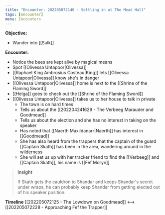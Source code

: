 ```yaml
---
title: "Encounter: 202205072140 - Settling in at The Mead Hall"
tags: [encounter]
menu: Encounters
---
```

**Objective:** 
- Wander into [[Sulk]]

**Encounter:**
- Notice the bees are kept alive by magical means
- Spot [[Olivessa Untapoor|Olivessa]]
- [[Raphael King Ambrosius Costeau|King]] lets [[Olivessa Untapoor|Olivessa]] know she's in danger
- [[Olivessa Untapoor|Olivessa]] home is next to the [[Shrine of the Flaming Sword]]
- [[Helga]] goes to check out the [[Shrine of the Flaming Sword]]
- [[Olivessa Untapoor|Olivessa]] takes us to her house to talk in private
	- The town is on hard times
	- Tells us about the [[202204241629 - The Verbeeg Marauder and Goodmead]]
	- Tells us about the election and she has no interest in taking on the speaker
	- Has noted that [[Naerth Maxildanarr|Naerth]] has interest in [[Goodmead]]
	- She has also heard from the trappers that the captain of the guard [[Captain Skath]] has been in the area, wandering around in the wilderness
	- She will set us up with her tracker friend to find the [[Verbeeg]] and [[Captain Skath]], his name is [[Fef Moryn]]

> **Insight**
> 
> If Skath gets the cauldron to Shandar and keeps Shandar's secret under wraps, he can probably keep Shandar from getting elected out of his speaker position.

**Timeline**
 [[202205072125 - The Lowdown on Goodmead]] <--> [[202205072228 - Approaching Fef the Trapper]]